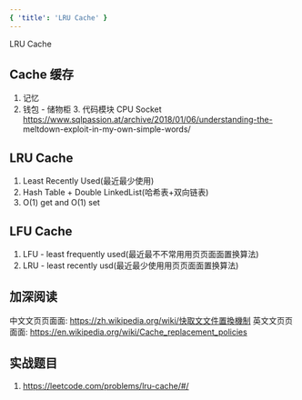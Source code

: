 ```yaml
---
{ 'title': 'LRU Cache' }
---
```


LRU Cache

## Cache 缓存

1. 记忆
2. 钱包 - 储物柜 3. 代码模块
   CPU Socket https://www.sqlpassion.at/archive/2018/01/06/understanding-the-
   meltdown-exploit-in-my-own-simple-words/

## LRU Cache

1. Least Recently Used(最近最少使用)
2. Hash Table + Double LinkedList(哈希表+双向链表)
3. O(1) get and O(1) set

## LFU Cache

1. LFU - least frequently used(最近最不不常⽤用⻚页⾯面置换算法)
2. LRU - least recently usd(最近最少使⽤用⻚页⾯面置换算法)

## 加深阅读

中⽂文⻚页⾯面:
https://zh.wikipedia.org/wiki/快取⽂文件置換機制
英⽂文⻚页⾯面:
https://en.wikipedia.org/wiki/Cache_replacement_policies

## 实战题⽬

1. https://leetcode.com/problems/lru-cache/#/
